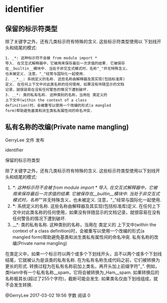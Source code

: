# identifier
## 保留的标示符类型
除了关键字之外，还有几类标示符有特殊的含义. 这些标示符类型使用以
下划线开头和结尾的模式: 
```
1. _*: 这种标示符不会被 from module import * 
导入. 在交互式解释器中，它被用来保存最后一次求值的结果. 它被保存
在__builtin__模块中. 当处于非交互式模式时，名称"_"并无特殊含义，
也未被定义. 注意，"_"经常与国际化一起使用. 
2. __*__: 系统定义的名称. 这些名称由解释器及其实现(包括标准库)
定义. 在任何上下文中对此类名称的任何使用，如果没有伴随显示的文档
记录，就很容易在没有任何警告的情况下遭到破坏. 
3. __*: 类的私有名称. 这种类别的名称，当用在 类定义的 
上下文中(within the context of a class 
definition)时，会被重写以使用一个改编的形式(a mangled 
form)帮助避免基类和派生类私有属性间的命名冲突. 
```
## 私有名称的改编(Private name mangling)
GerryLee     文件    发布       
    
identifier

保留的标示符类型

除了关键字之外，还有几类标示符有特殊的含义. 这些标示符类型使用以下划线开头和结尾的模式: 

1. _*: 这种标示符不会被 from module import * 导入. 在交互式解释器中，它被用来保存最后一次求值的结果. 它被保存在__builtin__模块中. 当处于非交互式模式时，名称"_"并无特殊含义，也未被定义. 注意，"_"经常与国际化一起使用. 
2. __*__: 系统定义的名称. 这些名称由解释器及其实现(包括标准库)定义. 在任何上下文中对此类名称的任何使用，如果没有伴随显示的文档记录，就很容易在没有任何警告的情况下遭到破坏. 
3. __*: 类的私有名称. 这种类别的名称，当用在 类定义的 上下文中(within the context of a class definition)时，会被重写以使用一个改编的形式(a mangled form)帮助避免基类和派生类私有属性间的命名冲突. 
私有名称的改编(Private name mangling)

在类定义中，如果一个标示符以两个或多个下划线开头，且不以两个或多个下划线结尾，它就被认为是该类的私有名称. 在为私有名称生成代码之前，它们被转换为更长的形式. 转换过程为在私有名称前加上类名，再开头加上前缀字符"_". 例如，类Ham中有一个私有名称__spam，它将会被转换为_Ham__spam. 如果转换后的名称极其长(超过了255个字符)，截断可能会发生. 如果类名仅由下划线组成，就不会发生转换. 

@GerryLee 2017-03-02 19:56 字数 阅读 0